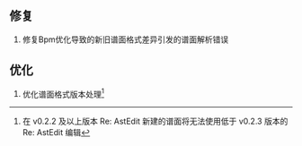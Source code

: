 ## 修复

1. 修复Bpm优化导致的新旧谱面格式差异引发的谱面解析错误

## 优化

1. 优化谱面格式版本处理[^1]

[^1]: 在 v0.2.2 及以上版本 Re: AstEdit 新建的谱面将无法使用低于 v0.2.3 版本的 Re: AstEdit 编辑